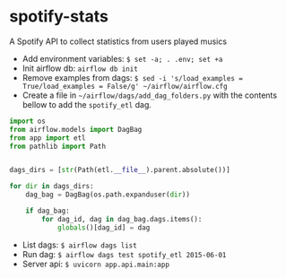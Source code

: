 # spotify-stats

A Spotify API to collect statistics from users played musics


- Add environment variables: `$ set -a; . .env; set +a`
- Init airflow db: `airflow db init`
- Remove examples from dags: `$ sed -i 's/load_examples = True/load_examples = False/g' ~/airflow/airflow.cfg`
- Create a file in `~/airflow/dags/add_dag_folders.py` with the contents bellow to add the `spotify_etl` dag.
```python
import os
from airflow.models import DagBag
from app import etl
from pathlib import Path


dags_dirs = [str(Path(etl.__file__).parent.absolute())]

for dir in dags_dirs:
    dag_bag = DagBag(os.path.expanduser(dir))

    if dag_bag:
        for dag_id, dag in dag_bag.dags.items():
            globals()[dag_id] = dag
```
- List dags: `$ airflow dags list`
- Run dag: `$ airflow dags test spotify_etl 2015-06-01`
- Server api: `$ uvicorn app.api.main:app`

